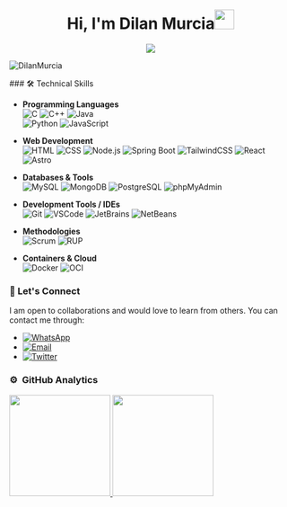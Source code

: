 <h1 align="center"><b>Hi, I'm Dilan Murcia</b><img src="https://media.giphy.com/media/hvRJCLFzcasrR4ia7z/giphy.gif" width="35"></h1>
<!--  -->
<p align="center">
  <a href="https://github.com/DilanMurcia">
    <img src="https://readme-typing-svg.herokuapp.com?font=Time+New+Roman&color=%231E90FF&size=35&center=true&vCenter=true&width=800&height=150&lines=Software+Developer;Web+Developer;Data+Analyst+Student;">
  </a>
</p>
<!-- PROFILE VIEWS -->
<p align="left"> 
  <img src="https://komarev.com/ghpvc/?username=DilanMurcia&label=Profile%20views&color=0e75b6&style=flat" alt="DilanMurcia" /> 
</p>
### 🛠️ Technical Skills

- **Programming Languages**  
  ![C](https://img.shields.io/badge/-C-A8B9CC?style=flat&logo=c&logoColor=black)
  ![C++](https://img.shields.io/badge/-C++-00599C?style=flat&logo=cplusplus&logoColor=white)
  ![Java](https://img.shields.io/badge/-Java-007396?style=flat&logo=java&logoColor=white)  
  ![Python](https://img.shields.io/badge/-Python-3776AB?style=flat&logo=python&logoColor=white)
  ![JavaScript](https://img.shields.io/badge/-JavaScript-F7DF1E?style=flat&logo=javascript&logoColor=black)

- **Web Development**  
  ![HTML](https://img.shields.io/badge/-HTML-E34F26?style=flat&logo=html5&logoColor=white)
  ![CSS](https://img.shields.io/badge/-CSS-1572B6?style=flat&logo=css3&logoColor=white)
  ![Node.js](https://img.shields.io/badge/-Node.js-339933?style=flat&logo=nodedotjs&logoColor=white)
  ![Spring Boot](https://img.shields.io/badge/-Spring%20Boot-6DB33F?style=flat&logo=spring&logoColor=white)
  ![TailwindCSS](https://img.shields.io/badge/-TailwindCSS-06B6D4?style=flat&logo=tailwindcss&logoColor=white)
  ![React](https://img.shields.io/badge/-React-61DAFB?style=flat&logo=react&logoColor=black)
  ![Astro](https://img.shields.io/badge/-Astro-FF5D01?style=flat&logo=astro&logoColor=white)

- **Databases & Tools**  
  ![MySQL](https://img.shields.io/badge/-MySQL-4479A1?style=flat&logo=mysql&logoColor=white)
  ![MongoDB](https://img.shields.io/badge/-MongoDB-47A248?style=flat&logo=mongodb&logoColor=white)
  ![PostgreSQL](https://img.shields.io/badge/-PostgreSQL-336791?style=flat&logo=postgresql&logoColor=white)
  ![phpMyAdmin](https://img.shields.io/badge/-phpMyAdmin-6C78AF?style=flat&logo=phpmyadmin&logoColor=white)

- **Development Tools / IDEs**  
  ![Git](https://img.shields.io/badge/-Git-F05032?style=flat&logo=git&logoColor=white)
  ![VSCode](https://img.shields.io/badge/-VSCode-007ACC?style=flat&logo=visualstudiocode&logoColor=white)
  ![JetBrains](https://img.shields.io/badge/-JetBrains-000000?style=flat&logo=jetbrains&logoColor=white)
  ![NetBeans](https://img.shields.io/badge/-NetBeans-1B6AC6?style=flat&logo=apache&logoColor=white)

- **Methodologies**  
  ![Scrum](https://img.shields.io/badge/-Scrum-6DB33F?style=flat&logo=scrumalliance&logoColor=white)
  ![RUP](https://img.shields.io/badge/-RUP-000000?style=flat&logo=ibm&logoColor=white)

- **Containers & Cloud**  
  ![Docker](https://img.shields.io/badge/-Docker-2496ED?style=flat&logo=docker&logoColor=white)
  ![OCI](https://img.shields.io/badge/-OCI-F80000?style=flat&logo=oracle&logoColor=white)

### 💬 Let's Connect

I am open to collaborations and would love to learn from others. You can contact me through:

- [![WhatsApp](https://img.shields.io/badge/-WhatsApp-25D366?style=flat&logo=whatsapp&logoColor=white)](https://wa.me/+573212641686)
- [![Email](https://img.shields.io/badge/-Email-D14836?style=flat&logo=gmail&logoColor=white)](https://mail.google.com/mail/?view=cm&fs=1&to=dilanalbertmurcia@gmail.com)
- [![Twitter](https://img.shields.io/badge/-Twitter-1DA1F2?style=flat&logo=x&logoColor=white)](https://x.com/Dilan_Murcia_)


<!-- GITHUB TROPHIES 
<p align="left"> 
  <a href="https://github.com/ryo-ma/github-profile-trophy">
    <img src="https://github-profile-trophy.vercel.app/?username=DilanMurcia&theme=algolia&column=7" alt="DilanMurcia" />
  </a> 
</p> -->

### ⚙️ &nbsp;GitHub Analytics
<p align="left">
  <a href="https://github.com/DilanMurcia">
    <img height="180em" src="https://github-readme-stats-eight-theta.vercel.app/api?username=DilanMurcia&show_icons=true&theme=algolia&include_all_commits=true&count_private=true"/>
    <img height="180em" src="https://github-readme-stats-eight-theta.vercel.app/api/top-langs/?username=DilanMurcia&layout=compact&langs_count=8&theme=algolia"/>
<!--     <img height="180em" src="https://github-readme-streak-stats.herokuapp.com/?user=DilanMurcia&theme=algolia&hide_border=true" /> -->
  </a>
</p>
